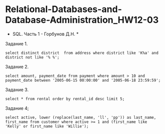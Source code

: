 # Relational-Databases-and-Database-Administration_HW12-03

* SQL. Часть 1 - Горбунов Д.Н. *

Задание 1.

```select distinct district  from address where district like 'K%a' and district not like '% %'; ```

Задание 2.

```select amount, payment_date from payment where amount > 10 and payment_date between '2005-06-15 00:00:00' and '2005-06-18 23:59:59'; ```

Задание 3.

```select * from rental order by rental_id desc limit 5; ```

Задание 4;

```select active, lower (replace(last_name, 'll', 'pp')) as last_name, first_name from customer where active >= 1 and (first_name like 'Kelly' or first_name like 'Willie'); ```
